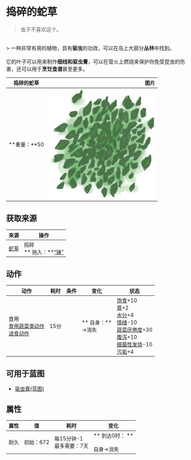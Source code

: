 # 捣碎的蛇草  
> 虫子不喜欢这个。  
<br>  
> 一种非常有用的植物，具有<b>驱虫</b>的功效，可以在岛上大部分<b>丛林</b>中找到。<br><br>它的叶子可以用来制作<b>细线和驱虫膏</b>，可以在营火上燃烧来保护你免受昆虫的伤害，还可以用于<b>烹饪食谱</b>甚至更多。  
  
  捣碎的蛇草  |   图片   
 ----  |  ----:   
 **重量：**50  |  <img decoding="async" src="Sprite/SpiderLilyLeavesGround.png" href="a.md" style="max-width:300px;max-height:300px;">   
  
## 获取来源  
来源  |  操作  
----  |  ----  
[蛇草](SnakeGrass.md)  |  捣碎<br>** 拖入：**[“锤”](tag_Hammer.md)  
## 动作  
动作  |  耗时  |  条件  |  变化  |  状态  
----  |  ----  |  ----  |  ----  |  ----  
食用<br>[食用蔬菜类动作](VegetarianAction.md)<br>[进食动作](EatingAction.md)  |  15分  |    |  ** 自身：**<br>→消失  |  [饱食](Satiation.md)+10<br>[胃](Stomach.md)+2<br>[水分](Hydration.md)+4<br>[情绪](Morale.md)-10<br>[蔬菜<nobr>厌倦度</nobr>](SaturationVegetables.md)+30<br>[腹泻](Diarrhoea.md)+10<br>[细菌性发烧](BacteriaFever.md)-10<br>[污垢](Filth.md)+4  
## 可用于蓝图  
- [驱虫膏(蓝图)](Bp_BugRepellent.md)  
  
  
## 属性   
属性  |  值  |  耗时  |  变化  
----  |  ----  |  ----  |  ----  
耐久  |  初始：672  |  每15分钟-1<br>最多需要：7天  |  ** 到达0时： **<br><br>自身→消失  


<script>document.title="捣碎的蛇草 - 卡牌生存百科 Card Survival Wiki";</script>